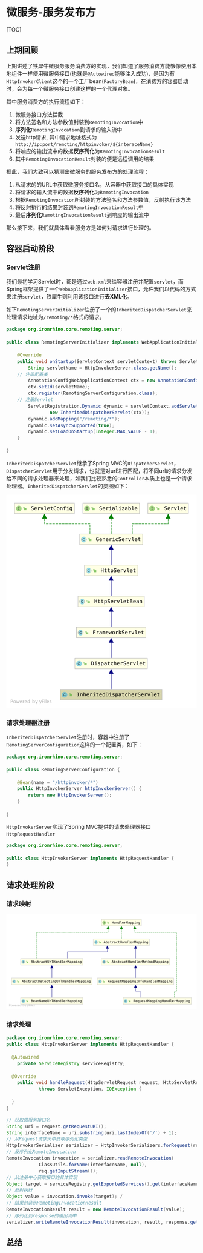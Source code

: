 

# 微服务-服务发布方

[TOC]

## 上期回顾

上期讲述了铁犀牛微服务服务消费方的实现，我们知道了服务消费方能够像使用本地组件一样使用微服务接口(也就是`@Autowired`能够注入成功)，是因为有`HttpInvokerClient`这个的一个工厂bean(`FactoryBean`)，在消费方的容器启动时，会为每一个微服务接口创建这样的一个代理对象。

其中服务消费方的执行流程如下：

1. 微服务接口方法拦截
2. 将方法签名和方法参数值封装到`RemotingInvocation`中
3. **序列化**`RemotingInvocation`到请求的输入流中
4. 发送http请求, 其中请求地址格式为 `http://ip:port/remoting/httpinvoker/${interaceName}`
5. 将响应的输出流中的数据**反序列化**为`RemotingInvocationResult`
6. 其中`RemotingInvocationResult`封装的便是远程调用的结果

据此，我们大致可以猜测出微服务的服务发布方的处理流程：

1. 从请求的的URL中获取微服务接口名，从容器中获取接口的具体实现
2. 将请求的输入流中的数据**反序列化**为`RemotingInvocation`
3. 根据`RemotingInvocation`所封装的方法签名和方法参数值，反射执行该方法
4. 将反射执行的结果封装到`RemotingInvocationResult`中
5. 最后**序列化**`RemotingInvocationResult`到响应的输出流中

那么接下来，我们就具体看看服务方是如何对请求进行处理的。

## 容器启动阶段

### Servlet注册

我们最初学习Servlet时，都是通过`web.xml`来给容器注册并配置`servlet`，而Spring框架提供了一个`WebApplicationInitializer`接口，允许我们以代码的方式来注册`servlet`，铁犀牛则利用该接口进行**去XML化**。

如下`RemotingServerInitializer`注册了一个的`InheritedDispatcherServlet`来处理请求地址为`/remoting/*`格式的请求。

```java
package org.ironrhino.core.remoting.server;

public class RemotingServerInitializer implements WebApplicationInitializer {

	@Override
	public void onStartup(ServletContext servletContext) throws ServletException {
		String servletName = HttpInvokerServer.class.getName();
    // 注册配置类
		AnnotationConfigWebApplicationContext ctx = new AnnotationConfigWebApplicationContext();
		ctx.setId(servletName);
		ctx.register(RemotingServerConfiguration.class);
    // 注册Servlet
		ServletRegistration.Dynamic dynamic = servletContext.addServlet(servletName,
				new InheritedDispatcherServlet(ctx));
		dynamic.addMapping("/remoting/*");
		dynamic.setAsyncSupported(true);
		dynamic.setLoadOnStartup(Integer.MAX_VALUE - 1);
	}

}
```

`InheritedDispatcherServlet`继承了Spring MVC的`DispatcherServlet`，`DispatcherServlet`用于分发请求，也就是对url进行匹配，将不同url的请求分发给不同的请求处理器来处理，如我们比较熟悉的`Controller`本质上也是一个请求处理器。`InheritedDispatcherServlet`的类图如下：

![DispatcherServlet](png/InheritedDispatcherServlet.png)

### 请求处理器注册

`InheritedDispatcherServlet`注册时，容器中注册了`RemotingServerConfiguration`这样的一个配置类，如下：

```java
package org.ironrhino.core.remoting.server;

public class RemotingServerConfiguration {

	@Bean(name = "/httpinvoker/*")
	public HttpInvokerServer httpInvokerServer() {
		return new HttpInvokerServer();
	}

}
```

`HttpInvokerServer`实现了Spring MVC提供的请求处理器接口`HttpRequestHandler`

```java
package org.ironrhino.core.remoting.server;

public class HttpInvokerServer implements HttpRequestHandler {
}
```





## 请求处理阶段

### 请求映射

![](png/HandlerMapping.png)

### 请求处理

```java
package org.ironrhino.core.remoting.server;
public class HttpInvokerServer implements HttpRequestHandler {

  @Autowired
	private ServiceRegistry serviceRegistry;

  @Override
	public void handleRequest(HttpServletRequest request, HttpServletResponse response)
			throws ServletException, IOException {
    
  }
}
```

```java
// 获取微服务接口名
String uri = request.getRequestURI();
String interfaceName = uri.substring(uri.lastIndexOf('/') + 1);
// 从Request请求头中获取序列化类型
HttpInvokerSerializer serializer = HttpInvokerSerializers.forRequest(req);
// 反序列化RemoteInvocation
RemoteInvocation invocation = serializer.readRemoteInvocation(
			ClassUtils.forName(interfaceName, null),
			req.getInputStream());
// 从注册中心获取接口的具体实现
Object target = serviceRegistry.getExportedServices().get(interfaceName);
// 反射执行
Object value = invocation.invoke(target); /
// 结果封装到RemotingInvocationResult
RemoteInvocationResult result = new RemoteInvocationResult(value);
// 序列化到response的输出流中
serializer.writeRemoteInvocationResult(invocation, result, response.getOutputStream());
```

## 总结